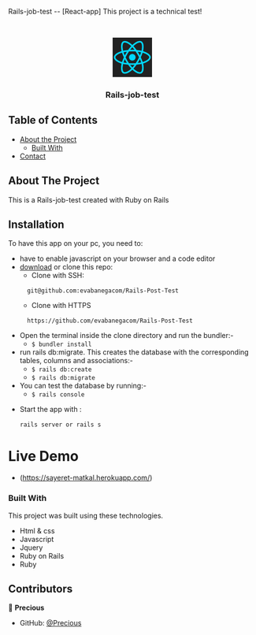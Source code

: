 <!--
*** Thanks for checking out this README Template. If you have a suggestion that would
*** make this better, please fork the repo and create a pull request or simply open
*** an issue with the tag "enhancement".
*** Thanks again! Now go create something AMAZING! :D
-->

<!-- PROJECT SHIELDS -->
<!--
*** I'm using markdown "reference style" links for readability.
*** Reference links are enclosed in brackets [ ] instead of parentheses ( ).
*** See the bottom of this document for the declaration of the reference variables
*** for contributors-url, forks-url, etc. This is an optional, concise syntax you may use.
*** https://www.markdownguide.org/basic-syntax/#reference-style-links
-->
Rails-job-test -- [React-app]
This project is a technical test!

<br />
<p align="center">
  <a href="https://github.com/evabanegacom/Rails-Post-Test">
    <img src="images/react.png" alt="Logo" width="80" height="80">
  </a>

  <h3 align="center">Rails-job-test</h3>

<!-- TABLE OF CONTENTS -->
## Table of Contents

* [About the Project](#about-the-project)
  * [Built With](#built-with)
* [Contact](#contact)


<!-- ABOUT THE PROJECT -->
## About The Project

This is a Rails-job-test created with Ruby on Rails
<!-- INSTALLATION -->
## Installation

To have this app on your pc, you need to:
* have to enable javascript on your browser and a code editor
* [download](git@github.com:evabanegacom/Rails-Post-Test) or clone this repo:
  - Clone with SSH:
  ```
    git@github.com:evabanegacom/Rails-Post-Test
  ```
  - Clone with HTTPS
  ```
    https://github.com/evabanegacom/Rails-Post-Test
  ```
* Open the terminal inside the clone directory and run the bundler:-
  - ```$ bundler install```
* run rails db:migrate. This creates the database with the corresponding tables, columns and associations:-
  - ```$ rails db:create```
  - ```$ rails db:migrate```
* You can test the database by running:-
  - ```$ rails console```

- Start the app with :
  ```
  rails server or rails s

# Live Demo
- (https://sayeret-matkal.herokuapp.com/)


### Built With
This project was built using these technologies.
* Html & css
* Javascript
* Jquery
* Ruby on Rails
* Ruby
<!-- CONTACT -->
## Contributors

👤 **Precious**

- GitHub: [@Precious](https://github.com/evabanegacom)